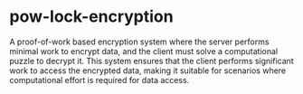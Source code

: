 # pow-lock-encryption
A proof-of-work based encryption system where the server performs minimal work to encrypt data, and the client must solve a computational puzzle to decrypt it. This system ensures that the client performs significant work to access the encrypted data, making it suitable for scenarios where computational effort is required for data access.
